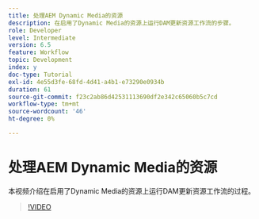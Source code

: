 ```yaml
---
title: 处理AEM Dynamic Media的资源
description: 在启用了Dynamic Media的资源上运行DAM更新资源工作流的步骤。
role: Developer
level: Intermediate
version: 6.5
feature: Workflow
topic: Development
index: y
doc-type: Tutorial
exl-id: 4e55d3fe-68fd-4d41-a4b1-e73290e0934b
duration: 61
source-git-commit: f23c2ab86d42531113690df2e342c65060b5c7cd
workflow-type: tm+mt
source-wordcount: '46'
ht-degree: 0%

---
```


# 处理AEM Dynamic Media的资源

本视频介绍在启用了Dynamic Media的资源上运行DAM更新资源工作流的过程。

>[!VIDEO](https://video.tv.adobe.com/v/335456?quality=12&learn=on)
